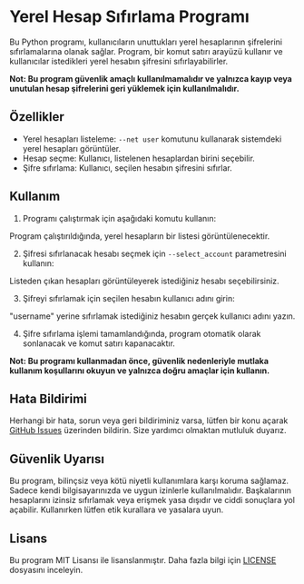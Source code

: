 # Yerel Hesap Sıfırlama Programı

Bu Python programı, kullanıcıların unuttukları yerel hesaplarının şifrelerini sıfırlamalarına olanak sağlar. Program, bir komut satırı arayüzü kullanır ve kullanıcılar istedikleri yerel hesabın şifresini sıfırlayabilirler.

**Not: Bu program güvenlik amaçlı kullanılmamalıdır ve yalnızca kayıp veya unutulan hesap şifrelerini geri yüklemek için kullanılmalıdır.**

## Özellikler

- Yerel hesapları listeleme: `--net user` komutunu kullanarak sistemdeki yerel hesapları görüntüler.
- Hesap seçme: Kullanıcı, listelenen hesaplardan birini seçebilir.
- Şifre sıfırlama: Kullanıcı, seçilen hesabın şifresini sıfırlar.

## Kullanım

1. Programı çalıştırmak için aşağıdaki komutu kullanın:


Program çalıştırıldığında, yerel hesapların bir listesi görüntülenecektir.

2. Şifresi sıfırlanacak hesabı seçmek için `--select_account` parametresini kullanın:


Listeden çıkan hesapları görüntüleyerek istediğiniz hesabı seçebilirsiniz.

3. Şifreyi sıfırlamak için seçilen hesabın kullanıcı adını girin:

"username" yerine sıfırlamak istediğiniz hesabın gerçek kullanıcı adını yazın.

4. Şifre sıfırlama işlemi tamamlandığında, program otomatik olarak sonlanacak ve komut satırı kapanacaktır.

**Not: Bu programı kullanmadan önce, güvenlik nedenleriyle mutlaka kullanım koşullarını okuyun ve yalnızca doğru amaçlar için kullanın.**

## Hata Bildirimi

Herhangi bir hata, sorun veya geri bildiriminiz varsa, lütfen bir konu açarak [GitHub Issues](https://github.com/kullaniciadi/proje-adi/issues) üzerinden bildirin. Size yardımcı olmaktan mutluluk duyarız.

## Güvenlik Uyarısı

Bu program, bilinçsiz veya kötü niyetli kullanımlara karşı koruma sağlamaz. Sadece kendi bilgisayarınızda ve uygun izinlerle kullanılmalıdır. Başkalarının hesaplarını izinsiz sıfırlamak veya erişmek yasa dışıdır ve ciddi sonuçlara yol açabilir. Kullanırken lütfen etik kurallara ve yasalara uyun.

## Lisans

Bu program MIT Lisansı ile lisanslanmıştır. Daha fazla bilgi için [LICENSE](LICENSE) dosyasını inceleyin.
